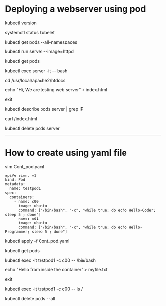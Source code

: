 # Deploying a webserver using pod
kubectl version

systemctl status kubelet

kubectl get pods --all-namespaces

kubectl run server --image=httpd

kubectl get pods

kubectl exec server -it -- bash

cd /usr/local/apache2/htdocs

echo "<html>Hi, We are testing web server</html>" > index.html

exit

kubectl describe pods server | grep IP

curl <ip-of-pod>/index.html

kubectl delete pods server


---------------------------------------------------------------------------------------------------------------------

# How to create using yaml file


vim Cont_pod.yaml


```
apiVersion: v1
kind: Pod
metadata:
  name: testpod1
spec:
  containers:
    - name: c00
      image: ubuntu
      command: ["/bin/bash", "-c", "while true; do echo Hello-Coder; sleep 5 ; done"]
    - name: c01
      image: ubuntu
      command: ["/bin/bash", "-c", "while true; do echo Hello-Programmer; sleep 5 ; done"]
```


kubectl apply -f Cont_pod.yaml

kubectl get pods

kubectl exec -it testpod1 -c c00 -- /bin/bash

echo "Hello from inside the container" > myfile.txt

exit

kubectl exec -it testpod1 -c c00 -- ls /


kubectl delete pods --all

